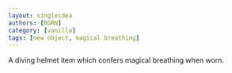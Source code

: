 ```yaml
---
layout: singleidea
authors: [RGRN]
category: [vanilla]
tags: [new object, magical breathing]
---
```

A diving helmet item which confers magical breathing when worn.
